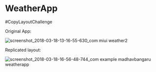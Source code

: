 # WeatherApp
#CopyLayoutChallenge

Original App:

![screenshot_2018-03-18-13-16-55-630_com miui weather2](https://user-images.githubusercontent.com/36818389/37603191-0fd7aa72-2bb4-11e8-9e37-e55932015951.png)

Replicated layout:

![screenshot_2018-03-18-16-56-48-744_com example madhavbangaru weatherapp](https://user-images.githubusercontent.com/36818389/37604078-2d17b8b4-2bb6-11e8-8158-bf01d19c1e79.png)
